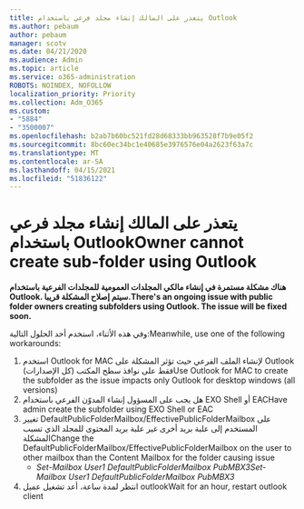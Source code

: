```yaml
---
title: يتعذر على المالك إنشاء مجلد فرعي باستخدام Outlook
ms.author: pebaum
author: pebaum
manager: scotv
ms.date: 04/21/2020
ms.audience: Admin
ms.topic: article
ms.service: o365-administration
ROBOTS: NOINDEX, NOFOLLOW
localization_priority: Priority
ms.collection: Adm_O365
ms.custom:
- "5884"
- "3500007"
ms.openlocfilehash: b2ab7b60bc521fd28d68333bb963528f7b9e05f2
ms.sourcegitcommit: 8bc60ec34bc1e40685e3976576e04a2623f63a7c
ms.translationtype: MT
ms.contentlocale: ar-SA
ms.lasthandoff: 04/15/2021
ms.locfileid: "51836122"
---
```

# <a name="owner-cannot-create-sub-folder-using-outlook"></a><span data-ttu-id="c4e3f-102">يتعذر على المالك إنشاء مجلد فرعي باستخدام Outlook</span><span class="sxs-lookup"><span data-stu-id="c4e3f-102">Owner cannot create sub-folder using Outlook</span></span>

<span data-ttu-id="c4e3f-103">**هناك مشكلة مستمرة في إنشاء مالكي المجلدات العمومية للمجلدات الفرعية باستخدام Outlook. سيتم إصلاح المشكلة قريبا.**</span><span class="sxs-lookup"><span data-stu-id="c4e3f-103">**There's an ongoing issue with public folder owners creating subfolders using Outlook. The issue will be fixed soon.**</span></span>

<span data-ttu-id="c4e3f-104">وفي هذه الأثناء، استخدم أحد الحلول التالية:</span><span class="sxs-lookup"><span data-stu-id="c4e3f-104">Meanwhile, use one of the following workarounds:</span></span>

1. <span data-ttu-id="c4e3f-105">استخدم Outlook for MAC لإنشاء الملف الفرعي حيث تؤثر المشكلة على Outlook فقط على نوافذ سطح المكتب (كل الإصدارات)</span><span class="sxs-lookup"><span data-stu-id="c4e3f-105">Use Outlook for MAC to create the subfolder as the issue impacts only Outlook for desktop windows (all versions)</span></span>
2. <span data-ttu-id="c4e3f-106">هل يجب على المسؤول إنشاء المدوّن الفرعي باستخدام EXO Shell أو EAC</span><span class="sxs-lookup"><span data-stu-id="c4e3f-106">Have admin create the subfolder using EXO Shell or EAC</span></span>
3. <span data-ttu-id="c4e3f-107">تغيير DefaultPublicFolderMailbox/EffectivePublicFolderMailbox على المستخدم إلى علبة بريد أخرى غير علبة بريد المحتوى للمجلد الذي تسبب المشكلة</span><span class="sxs-lookup"><span data-stu-id="c4e3f-107">Change the DefaultPublicFolderMailbox/EffectivePublicFolderMailbox on the user to other mailbox than the Content Mailbox for the folder causing issue</span></span>  
    - <span data-ttu-id="c4e3f-108">*Set-Mailbox User1 DefaultPublicFolderMailbox PubMBX3*</span><span class="sxs-lookup"><span data-stu-id="c4e3f-108">*Set-Mailbox User1 DefaultPublicFolderMailbox PubMBX3*</span></span>
4. <span data-ttu-id="c4e3f-109">انتظر لمدة ساعة، أعد تشغيل عميل outlook</span><span class="sxs-lookup"><span data-stu-id="c4e3f-109">Wait for an hour, restart outlook client</span></span>